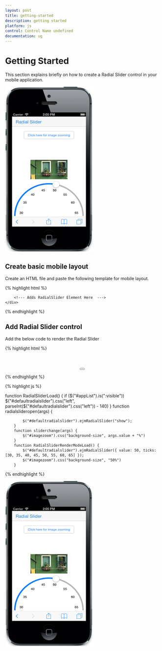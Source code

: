 ```yaml
---
layout: post
title: getting-started
description: getting started
platform: js
control: Control Name undefined
documentation: ug
---
```


# Getting Started

This section explains briefly on how to create a Radial Slider control in your mobile application.

![](getting-started_images\getting-started_img1.png)

## Create basic mobile layout

Create an HTML file and paste the following template for mobile layout.     

{% highlight html %}

<!doctype html>
<html lang="en">
<head>
    <meta id="viewport" name="viewport" content="width=device-width, initial-scale=1.0,maximum-scale=1.0, user-scalable=no" />
    <title>RadialSlider</title>
<link href="http://cdn.syncfusion.com/{{ site.releaseversion }}/js/mobile/ej.mobile.all.min.css" rel="stylesheet"/>
<script src="http://cdn.syncfusion.com/js/assets/external/jquery-1.10.2.min.js"></script>
<script src="http://cdn.syncfusion.com/js/assets/external/jsrender.min.js"></script>
<script src="http://cdn.syncfusion.com/js/assets/external/jquery.globalize.min.js"></script>
<script src="http://cdn.syncfusion.com/{{ site.releaseversion }}/js/mobile/ej.mobile.all.min.js"></script>
</head>
<body>
    <div>
    <div id="header" data-role="ejmnavigationbar" data-ej-title="Radial Slider" data-ej-isrelative="true"></div>

        <!--- Adds RadialSlider Element Here  --->
    </div>
</body>
</html>



{% endhighlight %}

## Add Radial Slider control

Add the below code to render the Radial Slider

{% highlight html %}

 <div class="radialslider default control">
        <div style="text-align: center">
            <button id="targetButton" data-role="ejmbutton" data-ej-touchend="radialslideropen" data-ej-text="Click here for image zooming"></button>
        </div>
    </div>
    <div id="defaultradialslider" data-role="ejmradialslider" data-ej-autoopen="false" data-ej-position="bottomcenter" data-ej-change="sliderchange" data-ej-slide="sliderchange" data-ej-radius="150" data-ej-ticks="[30,35,40,45,50,55,60,65]" data-ej-value="50"></div>
    <div id="imagezoom">
    </div>


{% endhighlight %}



{% highlight js %}

function RadialSliderLoad() {
            if ($("#appList").is(":visible"))
                $("#defaultradialslider").css("left", parseInt($("#defaultradialslider").css("left")) - 140)
        }
        function radialslideropen(args) {

            $("#defaultradialslider").ejmRadialSlider("show");
        }
        function sliderchange(args) {
            $("#imagezoom").css("background-size", args.value + "%")
        }
        function RadialSliderRenderModeLoad() {
            $("#defaultradialslider").ejmRadialSlider({ value: 50, ticks: [30, 35, 40, 45, 50, 55, 60, 65] });
            $("#imagezoom").css("background-size", "50%")
        }


{% endhighlight %}

![](getting-started_images\add-radial-slider-control_img1.png)

